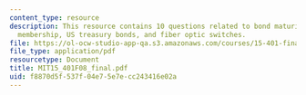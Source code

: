 ```yaml
---
content_type: resource
description: This resource contains 10 questions related to bond maturing, annual
  membership, US treasury bonds, and fiber optic switches.
file: https://ol-ocw-studio-app-qa.s3.amazonaws.com/courses/15-401-finance-theory-i-fall-2008/f8870d5f537f04e75e7ecc243416e02a_MIT15_401F08_final.pdf
file_type: application/pdf
resourcetype: Document
title: MIT15_401F08_final.pdf
uid: f8870d5f-537f-04e7-5e7e-cc243416e02a
---
```

